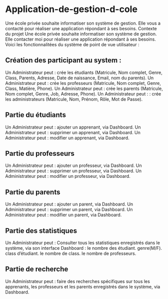 # Application-de-gestion-d-cole
Une école privée souhaite informatiser son système de gestion. Elle vous a contacté  pour réaliser une application répondant à ses besoins.
Contexte du projet
Une école privée souhaite informatiser son système de gestion. Elle contacter moi pour réaliser une application répondant à ses besoins. Voici les fonctionnalitées du système de point de vue utilisateur :

## Création des participant au system :

Un Administrateur peut : crée les étudiants (Matricule, Nom complet, Genre, Class, Parents, Adresse, Date de naissance, Email, nom du parents).
Un Administrateur peut : crée les professeurs (Matricule, Nom complet, Genre, Class, Matière, Phone).
Un Administrateur peut : crée les parents (Matricule, Nom complet, Genre, Job, Adresse, Phone).
Un Administrateur peut : : crée les administrateurs (Matricule, Nom, Prénom, Rôle, Mot de Passe).
## Partie du étudiants

Un Administrateur peut : ajouter un apprenant, via Dashboard.
Un Administrateur peut : supprimer un apprenant, via Dashboard.
Un Administrateur peut : modifier un apprenant, via Dashboard.
## Partie du professeurs

Un Administrateur peut : ajouter un professeur, via Dashboard.
Un Administrateur peut : supprimer un professeur, via Dashboard.
Un Administrateur peut : modifier un professeur, via Dashboard.
## Partie du parents

Un Administrateur peut : ajouter un parent, via Dashboard.
Un Administrateur peut : supprimer un parent, via Dashboard.
Un Administrateur peut : modifier un parent, via Dashboard.
## Partie des statistiques

Un Administrateur peut : Consulter tous les statistiques enregistrés dans le système, via son interface Dashboard :
le nombre des étudiant.
genre(M/F).
class d’étudiant.
le nombre de class.
le nombre de professeurs.
## Partie de recherche
Un Administrateur peut : faire des recherches spécifiques sur tous les apprenants, les professeurs et les parents enregistrés dans le système, via Dashboard.
